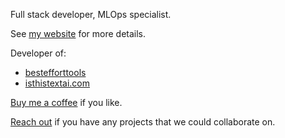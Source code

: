 Full stack developer, MLOps specialist.

See [my website](https://tajd.co.uk/about) for more details.

Developer of:

- [bestefforttools](https://bestefforttools.com/)
- [isthistextai.com](https://isthistextai.com/)

[Buy me a coffee](buymeacoffee.com/tajd) if you like.

[Reach out](mailto:tajdickson@protonmail.com) if you have any projects that we could collaborate on.
